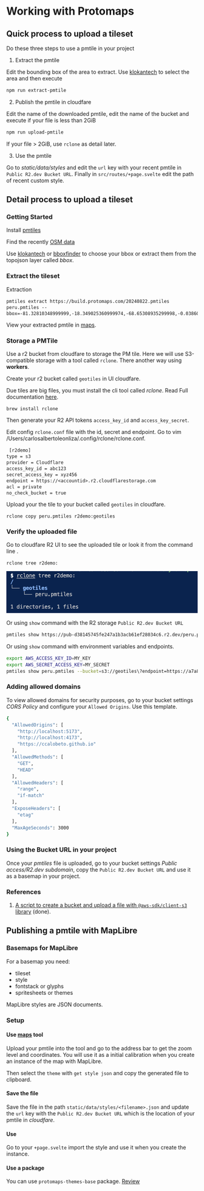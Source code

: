 # Working with Protomaps
## Quick process to upload a tileset
Do these three steps to use a pmtile in your project

1. Extract the pmtile

Edit the bounding box of the area to extract. Use [klokantech](https://boundingbox.klokantech.com/) to select the area and then execute
```bash
npm run extract-pmtile
```

2. Publish the pmtile in cloudfare

Edit the name of the downloaded pmtile, edit the name of the bucket and execute if your file is less than 2GiB
```bash
npm run upload-pmtile
```
If your file > 2GiB, use `rclone` as detail later.

3. Use the pmtile

Go to *static/data/styles* and edit the `url` key with your recent pmtile in `Public R2.dev Bucket URL`. Finally in `src/routes/+page.svelte` edit the path of recent custom style.

## Detail process to upload a tileset
### Getting Started
Install [pmtiles](https://formulae.brew.sh/formula/pmtiles) 

Find the recently [OSM data](https://maps.protomaps.com/builds/)

Use [klokantech](https://boundingbox.klokantech.com/) or [bboxfinder](http://bboxfinder.com/) to choose your bbox or extract them from the topojson layer called *bbox*. 

### Extract the tileset
Extraction
```
pmtiles extract https://build.protomaps.com/20240822.pmtiles peru.pmtiles --bbox=-81.32810348999999,-18.349025360999974,-68.65308935299998,-0.03860596899994562
```

View your extracted pmtile in [maps](https://maps.protomaps.com).

### Storage a PMTile
Use a r2 bucket from cloudfare to storage the PM tile. Here we will use S3-compatible storage with a tool called `rclone`. There another way using **workers**.

Create your r2 bucket called `geotiles` in UI cloudfare.

Due tiles are big files, you must install the cli tool called *rclone*. Read Full documentation [here](https://developers.cloudflare.com/r2/examples/rclone/). 
```
brew install rclone
```
Then generate your R2 API tokens `access_key_id` and `access_key_secret`.

Edit config `rclone.conf` file with the id, secret and endpoint. Go to vim /Users/carlosalbertoleonliza/.config/rclone/rclone.conf. 
```
 [r2demo]
type = s3
provider = Cloudflare
access_key_id = abc123
secret_access_key = xyz456
endpoint = https://<accountid>.r2.cloudflarestorage.com
acl = private
no_check_bucket = true
```

Upload your the tile to your bucket called `geotiles` in cloudfare.
```
rclone copy peru.pmtiles r2demo:geotiles
```

### Verify the uploaded file
Go to cloudfare R2 UI to see the uploaded tile or look it from the command line . 
```
rclone tree r2demo:
```

![](./images/upload-message.png)

Or using `show` command with the R2 storage `Public R2.dev Bucket URL` 
```bash
pmtiles show https://pub-d38145745fe247a1b3acb61ef28034c6.r2.dev/peru.pmtiles
```

Or using `show` command with environment variables and endpoints.
```bash
export AWS_ACCESS_KEY_ID=MY_KEY
export AWS_SECRET_ACCESS_KEY=MY_SECRET
pmtiles show peru.pmtiles --bucket=s3://geotiles\?endpoint=https://a7a8d6fc7e011ba0a1eb32259515cde6.r2.cloudflarestorage.com\&region=auto
```

### Adding allowed domains
To view allowed domains for security purposes, go to your bucket settings *CORS Policy* and configure your `Allowed Origins`. Use this template.
```bash
{
  "AllowedOrigins": [
    "http://localhost:5173",
    "http://localhost:4173",
    "https://ccalobeto.github.io"
  ],
  "AllowedMethods": [
    "GET",
    "HEAD"
  ],
  "AllowedHeaders": [
    "range",
    "if-match"
  ],
  "ExposeHeaders": [
    "etag"
  ],
  "MaxAgeSeconds": 3000
}
```

### Using the Bucket URL in your project
Once your *pmtiles* file is uploaded, go to your bucket settings *Public access/R2.dev subdomain*, copy the `Public R2.dev Bucket URL` and use it as a basemap in your project.

### References
1. [A script to create a bucket and upload a file with `@aws-sdk/client-s3` library](https://www.youtube.com/watch?v=6Y_clyTpmAk) (done).

## Publishing a pmtile with MapLibre
### Basemaps for MapLibre
For a basemap you need: 
- tileset
- style
- fontstack or glyphs
- spritesheets or themes

MapLibre styles are JSON documents.

### Setup
#### Use [maps](https://maps.protomaps.com/) tool
Upload your pmtile into the tool and go to the address bar to get the zoom level and coordinates. You will use it as a initial calibration when you create an instance of the map with MapLibre. 

Then select the `theme` with `get style json` and copy the generated file to clipboard.

#### Save the file
Save the file in the path `static/data/styles/<filename>.json` and update the `url` key with the `Public R2.dev Bucket URL` which is the location of your pmtile in *cloudfare*.

#### Use
Go to your `+page.svelte` import the style and use it when you create the instance.

#### Use a package
You can use `protomaps-themes-base` package. [Review](https://docs.protomaps.com/basemaps/maplibre)